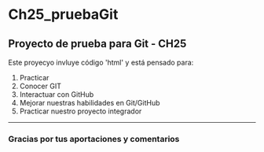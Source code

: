 # Ch25_pruebaGit
## Proyecto de prueba para Git - CH25

Este proyecyo invluye código 'html' y está pensado para:
1. Practicar
2. Conocer GIT
3. Interactuar con GitHub
4. Mejorar nuestras habilidades  en Git/GitHub
5. Practicar nuestro proyecto integrador

---

### Gracias por tus aportaciones y comentarios
